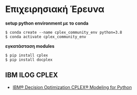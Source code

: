 # Επιχειρησιακή Έρευνα

**setup python environment με το conda**

```
$ conda create --name cplex_community_env python=3.8
$ conda activate cplex_community_env
```

**εγκατάσταση modules**

```
$ pip install cplex
$ pip install docplex
```


## IBM ILOG CPLEX
* [IBM® Decision Optimization CPLEX® Modeling for Python](http://ibmdecisionoptimization.github.io/docplex-doc/)
